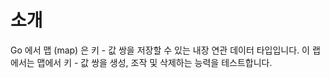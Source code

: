 # 소개

Go 에서 맵 (map) 은 키 - 값 쌍을 저장할 수 있는 내장 연관 데이터 타입입니다. 이 랩에서는 맵에서 키 - 값 쌍을 생성, 조작 및 삭제하는 능력을 테스트합니다.
